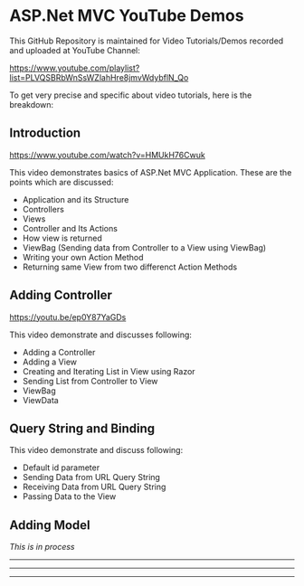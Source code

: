 # ASP.Net MVC YouTube Demos

This GitHub Repository is maintained for Video Tutorials/Demos recorded and uploaded at YouTube Channel:

https://www.youtube.com/playlist?list=PLVQSBRbWnSsWZlahHre8jmvWdybflN_Qo

To get very precise and specific about video tutorials, here is the breakdown:

## Introduction
https://www.youtube.com/watch?v=HMUkH76Cwuk

This video demonstrates basics of ASP.Net MVC Application. These are the points which are discussed:
- Application and its Structure
- Controllers
- Views
- Controller and Its Actions
- How view is returned
- ViewBag (Sending data from Controller to a View using ViewBag)
- Writing your own Action Method
- Returning same View from two differenct Action Methods

## Adding Controller
https://youtu.be/ep0Y87YaGDs

This video demonstrate and discusses following:
- Adding a Controller
- Adding a View
- Creating and Iterating List in View using Razor
- Sending List from Controller to View
- ViewBag
- ViewData

## Query String and Binding

This video demonstrate and discuss following:
- Default id parameter
- Sending Data from URL Query String
- Receiving Data from URL Query String
- Passing Data to the View

## Adding Model



*This is in process*

----
----
----
